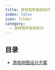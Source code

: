 ```yaml
---
title: 游戏程序高级知识
index: false
icon: folder
category:
  - 游戏程序高级知识
---
```


## 目录

- [游戏地图设计方案](NavMap.md)